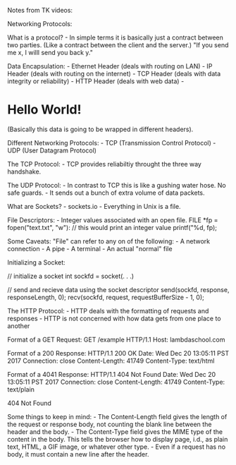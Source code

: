 Notes from TK videos:

Networking Protocols:

What is a protocol?
    - In simple terms it is basically just a contract between two parties. 
    (Like a contract between the client and the server.)
    "If you send me x, I willl send you back y."

Data Encapsulation:
    - Ethernet Header (deals with routing on LAN)
    - IP Header (deals with routing on the internet)
    - TCP Header (deals with data integrity or reliability)
    - HTTP Header (deals with web data)
    - <h1>Hello World!</h1>
    (Basically this data is going to be wrapped in different headers).

Different Networking Protocols:
    - TCP (Transmission Control Protocol)
    - UDP (User Datagram Protocol)

The TCP Protocol:
    - TCP provides reliabiltiy throught the three way handshake.

The UDP Protocol:
    - In contrast to TCP this is like a gushing water hose. No safe guards.
    - It sends out a bunch of extra volume of data packets.

What are Sockets?
    - sockets.io
    - Everything in Unix is a file.

File Descriptors:
    - Integer values associated with an open file.
    FILE *fp = fopen("text.txt", "w"):
    // this would print an integer value
    printf("%d, fp);

Some Caveats:
"File" can refer to any on of the following:
    - A network connection
    - A pipe
    - A terminal
    - An actual "normal" file

Initializing a Socket:
<!-- #include <sys/socket.h> -->
// initialize a socket
int sockfd = socket(. . .)

// send and recieve data using the socket descriptor
send(sockfd, response, responseLength, 0);
recv(sockfd, request, requestBufferSize - 1, 0);

The HTTP Protocol:
    - HTTP deals with the formatting of requests and responses
    - HTTP is not concerned with how data gets from one place to another

Format of a GET Request:
GET /example HTTP/1.1
Host: lambdaschool.com

Format of a 200 Response:
HTTP/1.1 200 OK
Date: Wed Dec 20 13:05:11 PST 2017
Connection: close
Content-Length: 41749
Content-Type: text/html

<!-- <html><head><title>Lambda School . . .  -->

Format of a 4041 Response:
HTTP/1.1 404 Not Found
Date: Wed Dec 20 13:05:11 PST 2017
Connection: close
Content-Length: 41749
Content-Type: text/plain

404 Not Found

Some things to keep in mind:
    - The Content-Length field gives the length of the request or response 
    body, not counting the blank line between the header and the body.
    - The Content-Type field gives the MIME type of the content in the body.
    This tells the browser how to display page, i.d., as
    plain text, HTML, a GIF image, or whatever other type.
    - Even if a request has no body, it must contain a new line after the header.


